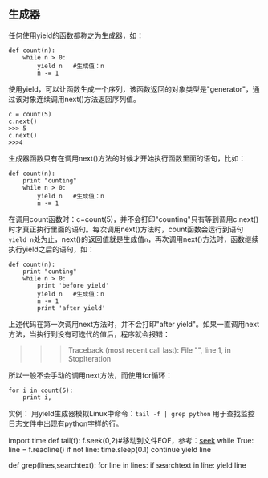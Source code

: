 生成器
----------------
任何使用yield的函数都称之为生成器，如：  

    def count(n):
        while n > 0:
            yield n   #生成值：n
            n -= 1
使用yield，可以让函数生成一个序列，该函数返回的对象类型是"generator"，通过该对象连续调用next()方法返回序列值。  

    c = count(5)
    c.next()
    >>> 5
    c.next()
    >>>4

生成器函数只有在调用next()方法的时候才开始执行函数里面的语句，比如：  

    def count(n):
        print "cunting"
        while n > 0:
            yield n   #生成值：n
            n -= 1

在调用count函数时：c=count(5)，并不会打印"counting"只有等到调用c.next()时才真正执行里面的语句。每次调用next()方法时，count函数会运行到语句` yield n`处为止，next()的返回值就是生成值`n`，再次调用next()方法时，函数继续执行yield之后的语句，如：

    def count(n):
        print "cunting"
        while n > 0:
            print 'before yield'
            yield n   #生成值：n
            n -= 1
            print 'after yield'
上述代码在第一次调用next方法时，并不会打印"after yield"。如果一直调用next方法，当执行到没有可迭代的值后，程序就会报错：  
>>> Traceback (most recent call last):
  File "<stdin>", line 1, in <module>
  StopIteration

所以一般不会手动的调用next方法，而使用for循环：  

    for i in count(5):
        print i,


实例：  用yield生成器模拟Linux中命令：`tail -f | grep python` 用于查找监控日志文件中出现有python字样的行。  

import time
def tail(f):
    f.seek(0,2)#移动到文件EOF，参考：[seek](http://docs.python.org/2/library/stdtypes.html?highlight=file#file.seek)
    while True:
        line = f.readline()
        if not line:
            time.sleep(0.1)
            continue
        yield line

def grep(lines,searchtext):
    for line in lines:
        if searchtext in line:
            yield line


